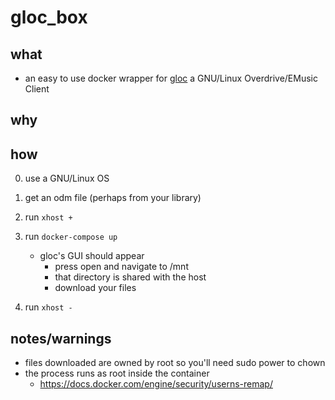 # gloc_box

## what

- an easy to use docker wrapper for [gloc](https://github.com/jvolkening/gloc) a GNU/Linux Overdrive/EMusic Client

## why


## how

0) use a GNU/Linux OS

0) get an odm file (perhaps from your library)

0) run `xhost +`

0) run `docker-compose up`

    - gloc's GUI should appear
        - press open and navigate to /mnt
        - that directory is shared with the host
        - download your files

0) run `xhost -`

## notes/warnings
- files downloaded are owned by root so you'll need sudo power to chown
- the process runs as root inside the container
    - https://docs.docker.com/engine/security/userns-remap/
